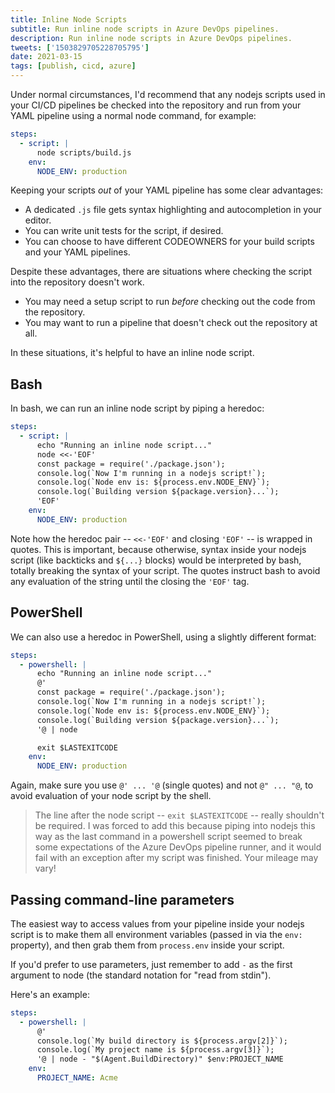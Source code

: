 ```yaml
---
title: Inline Node Scripts
subtitle: Run inline node scripts in Azure DevOps pipelines.
description: Run inline node scripts in Azure DevOps pipelines.
tweets: ['1503829705228705795']
date: 2021-03-15
tags: [publish, cicd, azure]
---
```


Under normal circumstances, I'd recommend that any nodejs scripts used in your CI/CD pipelines be checked into the repository and run from your YAML pipeline using a normal node command, for example:

```yaml
steps:
  - script: |
      node scripts/build.js
    env:
      NODE_ENV: production
```

Keeping your scripts _out_ of your YAML pipeline has some clear advantages:

 - A dedicated `.js` file gets syntax highlighting and autocompletion in your editor.
 - You can write unit tests for the script, if desired.
 - You can choose to have different CODEOWNERS for your build scripts and your YAML pipelines.

Despite these advantages, there are situations where checking the script into the repository doesn't work.

 - You may need a setup script to run _before_ checking out the code from the repository.
 - You may want to run a pipeline that doesn't check out the repository at all.

In these situations, it's helpful to have an inline node script.

## Bash

In bash, we can run an inline node script by piping a heredoc:

```yaml
steps:
  - script: |
      echo "Running an inline node script..."
      node <<-'EOF'
      const package = require('./package.json');
      console.log(`Now I'm running in a nodejs script!`);
      console.log(`Node env is: ${process.env.NODE_ENV}`);
      console.log(`Building version ${package.version}...`);
      'EOF'
    env:
      NODE_ENV: production
```

Note how the heredoc pair -- `<<-'EOF'` and closing `'EOF'` -- is wrapped in quotes. This is important, because otherwise, syntax inside your nodejs script (like backticks and `${...}` blocks) would be interpreted by bash, totally breaking the syntax of your script. The quotes instruct bash to avoid any evaluation of the string until the closing the `'EOF'` tag.

## PowerShell

We can also use a heredoc in PowerShell, using a slightly different format:

```yaml
steps:
  - powershell: |
      echo "Running an inline node script..."
      @'
      const package = require('./package.json');
      console.log(`Now I'm running in a nodejs script!`);
      console.log(`Node env is: ${process.env.NODE_ENV}`);
      console.log(`Building version ${package.version}...`);
      '@ | node

      exit $LASTEXITCODE
    env:
      NODE_ENV: production
```

Again, make sure you use `@' ... '@` (single quotes) and not `@" ... "@`, to avoid evaluation of your node script by the shell.

> The line after the node script -- `exit $LASTEXITCODE` -- really shouldn't be required. I was forced to add this because piping into nodejs this way as the last command in a powershell script seemed to break some expectations of the Azure DevOps pipeline runner, and it would fail with an exception after my script was finished. Your mileage may vary!

## Passing command-line parameters

The easiest way to access values from your pipeline inside your nodejs script is to make them all environment variables (passed in via the `env:` property), and then grab them from `process.env` inside your script.

If you'd prefer to use parameters, just remember to add `-` as the first argument to node (the standard notation for "read from stdin").

Here's an example:

```yaml
steps:
  - powershell: |
      @'
      console.log(`My build directory is ${process.argv[2]}`);
      console.log(`My project name is ${process.argv[3]}`);
      '@ | node - "$(Agent.BuildDirectory)" $env:PROJECT_NAME
    env:
      PROJECT_NAME: Acme
```

